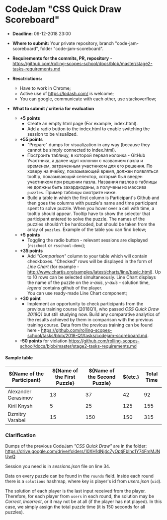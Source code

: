 # CodeJam "CSS Quick Draw Scoreboard"

- **Deadline:** 09-12-2018 23:00
- **Where to submit:** Your private repository, branch "code-jam-scoreboard", folder "code-jam-scoreboard".
- **Requirements for the commits, PR, repository** - https://github.com/rolling-scopes-school/docs/blob/master/stage2-tasks-requirements.md

- **Resctrictions:**

  - Have to work in Chrome;
  - Active use of https://lodash.com/ is welcome;
  - You can google, communicate with each other, use stackoverflow;

- **What to submit / criteria for evaluation**
  - **+5 points**
    - Create an empty html page (For example, index.html).
    - Add a radio button to the index.html to enable switching the session to be visualized.
  - **+55 points**
    - "Prepare" dumps for visualization in any way (because they cannot be simply connected to index.html).
    - Построить таблицу, в которой первая колонка - GitHub Участника, а далее идут колонки с названием пазла и временем, затраченным участником для его решения. По ховеру на ячейку, показывающей время, должен появляться tooltip, показывающий селектор, который был введен участником при решении пазла. Названия пазлов в таблицы не должны быть захардкоданы, а получены из массива `puzzles`. Пример таблицы смотрите ниже.
    - Build a table in which the first column is Participant's Github and then goes the columns with puzzle's name and time participant spent to solve puzzle. When you hover over a cell with time, a tooltip should appear. Tooltip have to show the selector that participant entered to solve the puzzle. The names of the puzzles shouldn't be hardcoded, but should be taken from the array of `puzzles`. Example of the table you can find below;
  - **+5 points**
    - Toggling the radio button - relevant sessions are displayed (`rsschool` or `rsschool-demo`);
  - **+35 points**
    - Add _"Comparison"_ column to your table which will contain checkboxes. "Checked" rows will be displayed in the form of _Line Chart_ (for example - http://www.chartjs.org/samples/latest/charts/line/basic.html). Up to 10 rows can be selected simultaneously. Line Chart displays the name of the puzzle on the _x-axis_, _y-axis_ - solution time, _legend_ contains github of the player.  
      You can use ready-made Line Chart component;
  - **+30 point**
    - Implement an opportunity to check participants from the previous training course (2018Q1), who passed _CSS Quick Draw 2018Q1_ but still studying now. Build any comparative analytics of the results achieved by them in comparison with the previous training course. Data from the previous training can be found here - https://github.com/rolling-scopes-school/tasks/blob/2018-Q1/tasks/codejam-scoreboard.md.
  - **-50 points** for violation https://github.com/rolling-scopes-school/docs/blob/master/stage2-tasks-requirements.md

#### Sample table

| ${Name of the Participant} | ${Name of the First Puzzle} | ${Name of the Second Puzzle} | ${etc.} | Total Time |
| -------------------------- | --------------------------- | ---------------------------- | ------- | ---------- |
| Alexander Gerasimov        | 13                          | 37                           | 42      | 92         |
| Kiril Knysh                | 5                           | 25                           | 125     | 155        |
| Dzmitry Varabei            | 15                          | 150                          | 150     | 315        |

### Clarification

Dumps of the previous CodeJam _"CSS Quick Draw"_ are in the folder:
https://drive.google.com/drive/folders/10XH1dNj4c7yOptjFblhc1Y74FmMJNUwQ

Session you need is in _sessions.json_ file on line 34.

Data on every puzzle can be found in the `rounds` field. Inside each round there is a `solutions` hashmap, where key is player's id from _users.json_ (`uid`).

The solution of each player is the last input received from the player.
Therefore, for each player from `users` in each round, the solution may be _Correct_, _Incorrect_, or it may not be at all (if the player has not played). In this case, we simply assign the total puzzle time (it is 150 seconds for all puzzles).

